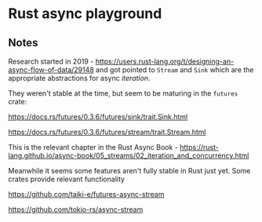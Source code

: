 # Rust async playground

## Notes

Research started in 2019 - https://users.rust-lang.org/t/designing-an-async-flow-of-data/29148 and got pointed to `Stream` and `Sink` which are the appropriate abstractions for async *iteration*.

They weren't stable at the time, but seem to be maturing in the `futures` crate:

https://docs.rs/futures/0.3.6/futures/sink/trait.Sink.html

https://docs.rs/futures/0.3.6/futures/stream/trait.Stream.html

This is the relevant chapter in the Rust Async Book - https://rust-lang.github.io/async-book/05_streams/02_iteration_and_concurrency.html

Meanwhile it seems some features aren't fully stable in Rust just yet. Some crates provide relevant functionality

https://github.com/taiki-e/futures-async-stream

https://github.com/tokio-rs/async-stream

